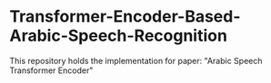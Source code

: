 # Transformer-Encoder-Based-Arabic-Speech-Recognition
This repository holds the implementation for paper: "Arabic Speech Transformer Encoder"
